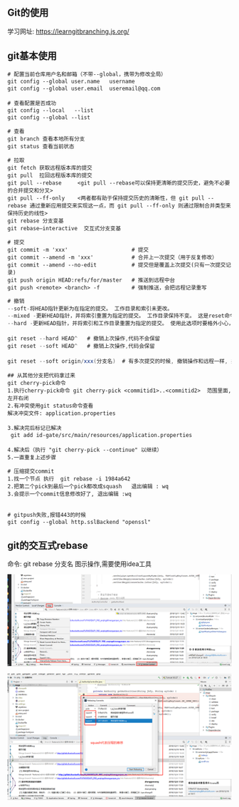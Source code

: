 ## Git的使用

学习网址: https://learngitbranching.js.org/

## git基本使用

```text
# 配置当前仓库用户名和邮箱（不带--global，携带为修改全局）
git config --global user.name   username
git config --global user.email  useremail@qq.com

# 查看配置是否成功
git config --local   --list
git config --global --list

```

```
# 查看
git branch 查看本地所有分支
git status 查看当前状态 
```

```
# 拉取 
git fetch 获取远程版本库的提交
git pull  拉回远程版本库的提交
git pull --rebase     <git pull --rebase可以保持更清晰的提交历史，避免不必要的合并提交和分叉>
git pull --ff-only    <两者都有助于保持提交历史的清晰性，但 git pull --rebase 通过重新应用提交来实现这一点，而 git pull --ff-only 则通过限制合并类型来保持历史的线性> 
git rebase 分支变基
git rebase–interactive  交互式分支变基
```

```
# 提交
git commit -m 'xxx'                    # 提交 
git commit --amend -m 'xxx'            # 合并上一次提交（用于反复修改） 
git commit --amend --no-edit           # 提交但是覆盖上次提交(只有一次提交记录)
git push origin HEAD:refs/for/master   # 推送到远程中台
git push <remote> <branch> -f          # 强制推送，会把远程记录重写
```

```java
# 撤销
--soft-将HEAD指针更新为在指定的提交。 工作目录和索引未更改。
--mixed -更新HEAD指针，并将索引重置为指定的提交。 工作目录保持不变。 这是reset命令的默认操作模式。
--hard -更新HEAD指针，并将索引和工作目录重置为指定的提交。 使用此选项时要格外小心，因为所有您尚未提交的本地更改都会被覆盖并丢失。

git reset --hard HEAD^   # 撤销上次操作,代码不会保留
git reset --soft HEAD^   # 撤销上次操作,代码会保留

git reset --soft origin/xxx(分支名)  # 有多次提交的时候, 撤销操作和远程一样, 并保留代码

```


```shell
## 从其他分支把代码拿过来
git cherry-pick命令
1.执行cherry-pick命令 git cherry-pick <commitid1>..<commitid2>  范围里面,左开右闭
2.有冲突使用git status命令查看
解决冲突文件: application.properties

3.解决完后标记已解决
 git add id-gate/src/main/resources/application.properties

4.解决后（执行 "git cherry-pick --continue" 以继续）
5.一直重复上述步骤
```

```shell
# 压缩提交commit
1.找一个节点 执行  git rebase -i 1984a642
2.把第二个pick到最后一个pick都改成squash   退出编辑 : wq
3.会提示一个commit信息修改好了, 退出编辑 :wq

```

```shell script

# gitpush失败,报错443的时候
git config --global http.sslBackend "openssl" 

```
## git的交互式rebase
命令: git rebase 分支名
图示操作,需要使用idea工具

![images](./assets/idea-rebase01.png)

![images](./assets/idea-rebase02.png)

